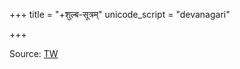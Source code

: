 +++
title = "+शुल्ब-सूत्रम्"
unicode_script = "devanagari"

+++

Source: [TW](https://archive.org/details/Kium_the-sulaba-sutras-of-baudayana-apastamba-katyayana-and-manava-by-sn-sen-and-ak-b/page/n7/mode/2up)